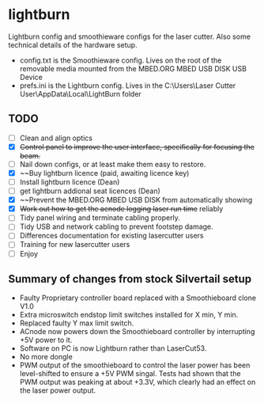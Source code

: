 # lightburn
Lightburn config and smoothieware configs for the laser cutter. Also some technical details of the hardware setup.

* config.txt is the Smoothieware config. Lives on the root of the removable media mounted from the MBED.ORG MBED USB DISK USB Device
* prefs.ini is the Lightburn config. Lives in the C:\Users\Laser Cutter User\AppData\Local\LightBurn folder

## TODO

- [ ] Clean and align optics
- [x] ~~Control panel to improve the user interface, specifically for focusing the beam.~~
- [ ] Nail down configs, or at least make them easy to restore.
- [x] ~~Buy lightburn licence (paid, awaiting licence key)
- [ ] Install lightburn licence (Dean) 
- [ ] get lightburn addional seat licences (Dean)
- [x] ~~Prevent the MBED.ORG MBED USB DISK from automatically showing
- [x] ~~Work out how to get the acnode logging laser run time~~ reliably
- [ ] Tidy panel wiring and terminate cabling properly.
- [ ] Tidy USB and network cabling to prevent footstep damage.
- [ ] Differences documentation for existing lasercutter users
- [ ] Training for new lasercutter users
- [ ] Enjoy

## Summary of changes from stock Silvertail setup

* Faulty Proprietary controller board replaced with a Smoothieboard clone V1.0
* Extra microswitch endstop limit switches installed for X min, Y min.
* Replaced faulty Y max limit switch.
* ACnode now powers down the Smoothieboard controller by interrupting +5V power to it.
* Software on PC is now Lightburn rather than LaserCut53.
* No more dongle
* PWM output of the smoothieboard to control the laser power has been level-shifted to ensure a +5V PWM singal. Tests had shown that the PWM output was peaking at about +3.3V, which clearly had an effect on the laser power output.

